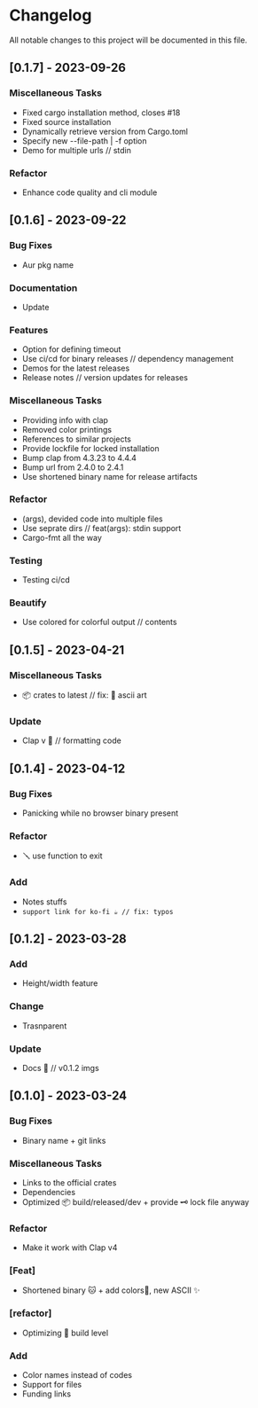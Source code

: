 # Changelog

All notable changes to this project will be documented in this file.

## [0.1.7] - 2023-09-26

### Miscellaneous Tasks

- Fixed cargo installation method, closes #18
- Fixed source installation
- Dynamically retrieve version from Cargo.toml
- Specify new --file-path | -f option
- Demo for multiple urls // stdin

### Refactor

- Enhance code quality and cli module

## [0.1.6] - 2023-09-22

### Bug Fixes

- Aur pkg name

### Documentation

- Update

### Features

- Option for defining timeout
- Use ci/cd for binary releases // dependency management
- Demos for the latest releases
- Release notes // version updates for releases

### Miscellaneous Tasks

- Providing info with clap
- Removed color printings
- References to similar projects
- Provide lockfile for locked installation
- Bump clap from 4.3.23 to 4.4.4
- Bump url from 2.4.0 to 2.4.1
- Use shortened binary name for release artifacts

### Refactor

- (args), devided code into multiple files
- Use seprate dirs // feat(args): stdin support
- Cargo-fmt all the way

### Testing

- Testing ci/cd

### Beautify

- Use colored for colorful output // contents

## [0.1.5] - 2023-04-21

### Miscellaneous Tasks

- 📦 crates to latest // fix: 🎨 ascii art

### Update

- Clap v 👏 // formatting code

## [0.1.4] - 2023-04-12

### Bug Fixes

- Panicking while no browser binary present

### Refactor

- 🪛 use function to exit

### Add

- Notes stuffs
- `support link for ko-fi ☕ // fix: typos`

## [0.1.2] - 2023-03-28

### Add

- Height/width feature

### Change

- Trasnparent

### Update

- Docs 📖  //  v0.1.2 imgs

## [0.1.0] - 2023-03-24

### Bug Fixes

- Binary name + git links

### Miscellaneous Tasks

- Links to the official crates
- Dependencies
- Optimized 📦 build/released/dev + provide 🗝  lock file anyway

### Refactor

- Make it work with Clap v4

### [Feat]

- Shortened binary 🐱 + add colors🎨, new ASCII ✨

### [refactor]

- Optimizing 🧱 build level

### Add

- Color names instead of codes
- Support for files
- Funding links

<!-- generated by git-cliff -->
